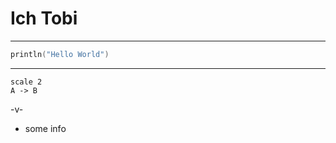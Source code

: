 # Ich Tobi

---

```kotlin
println("Hello World")
```

---

```language-plantuml
scale 2
A -> B
```

-v-

* some info
